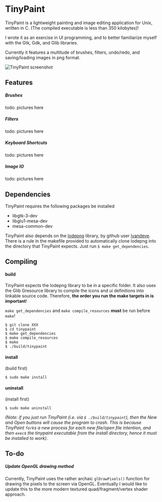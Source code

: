# TinyPaint

TinyPaint is a lightweight painting and image editing application for Unix, written in C. (The compiled executable is less than 350 kilobytes)!

I wrote it as an exercise in UI programming, and to better familiarize myself with the Gtk, Gdk, and Glib libraries.

Currently it features a multitude of brushes, filters, undo/redo, and saving/loading images in png format.

![TinyPaint screenshot](https://i.imgur.com/CrieDeR.png)

## Features

##### Brushes

todo: pictures here

##### Filters

todo: pictures here

##### Keyboard Shortcuts

todo: pictures here

##### Image IO

todo: pictures here

## Dependencies

TinyPaint requires the following packages be installed

- libgtk-3-dev
- libglu1-mesa-dev
- mesa-common-dev

TinyPaint also depends on the [lodepng](https://lodev.org/lodepng/) library, by github user [lvandeve](https://github.com/lvandeve/lodepng). There is a rule in the makefile provided to automatically clone lodepng into the directory that TinyPaint expects. Just run `$ make get_dependencies`.


## Compiling

#### build

TinyPaint expects the lodepng library to be in a specific folder. It also uses the Glib Gresource library to compile the icons and ui definitions into linkable source code. Therefore, **the order you run the make targets in is important**!

`make get_dependencies` and `make compile_resources` **must** be run before `make`!

```
$ git clone XXX
$ cd tinypaint
$ make get_dependencies
$ make compile_resources
$ make
$ ./build/tinypaint
```

#### install

(build first)

```
$ sudo make install
```

#### uninstall

(install first)

```
$ sudo make uninstall
```

*(Note: if you just run TinyPaint (i.e. via `$ ./build/tinypaint`), then the New and Open buttons will cause the program to crash. This is because TinyPaint `fork`s a new process for each new file/open file intention, and then `exec`s the tinypaint executable from the install directory, hence it must be installed to work).*

## To-do

##### Update OpenGL drawing method
Currently, TinyPaint uses the rather archaic `glDrawPixels()` function for drawing the pixels to the screen via OpenGL. Eventually I would like to update this to the more modern textured quad/fragment/vertex shader approach.
